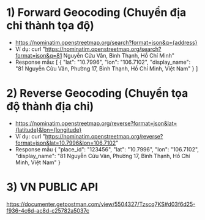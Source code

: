 # 1) Forward Geocoding (Chuyển địa chỉ thành tọa độ)
- https://nominatim.openstreetmap.org/search?format=json&q={address}
- Ví dụ: curl "https://nominatim.openstreetmap.org/search?format=json&q=81 Nguyễn Cửu Vân, Bình Thạnh, Hồ Chí Minh"
- Response mẫu:
  [
    {
      "lat": "10.7996",
      "lon": "106.7102",
      "display_name": "81 Nguyễn Cửu Vân, Phường 17, Bình Thạnh, Hồ Chí Minh, Việt Nam"
    }
  ]
# 2) Reverse Geocoding (Chuyển tọa độ thành địa chỉ)
- https://nominatim.openstreetmap.org/reverse?format=json&lat={latitude}&lon={longitude}
- Ví dụ: curl "https://nominatim.openstreetmap.org/reverse?format=json&lat=10.7996&lon=106.7102"
- Response mẫu
  {
     "place_id": "123456",
     "lat": "10.7996",
     "lon": "106.7102",
     "display_name": "81 Nguyễn Cửu Vân, Phường 17, Bình Thạnh, Hồ Chí Minh, Việt Nam"
  }

# 3) VN PUBLIC API
https://documenter.getpostman.com/view/5504327/Tzscq7KS#d03f6d25-f936-4c6d-ac8d-c25782a5037c

